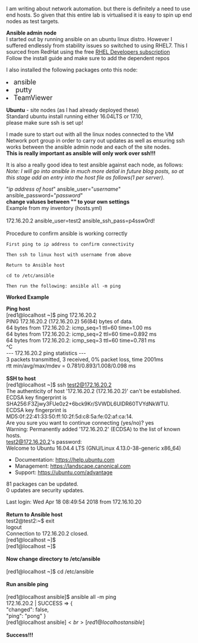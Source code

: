 I am writing about network automation. but there is definitely a need
to use end hosts. So given that this entire lab is virtualised it is
easy to spin up end nodes as test targets. 

<b>Ansible admin node</b><br>
I started out by running ansible on an ubuntu linux distro. However I
suffered endlessly from stability issues so switched to using RHEL7.
This I sourced from RedHat using the free 
<a href="https://developers.redhat.com/blog/2016/03/31/no-cost-rhel-developer-subscription-now-available/">RHEL Developers 
subscription</a>
<br>
Follow the install guide and make sure to add the dependent repos
   
I also installed the following packages onto this node:
<li><font size="4">ansible</li>
<li>putty</li>
<li>TeamViewer</font></li>
    
<b>Ubuntu</b> - site nodes (as I had already deployed these)<br>
Standard ubuntu install running either 16.04LTS or 17.10, <br> please make sure ssh is set up!

I made sure to start out with all the linux nodes connected to the
VM Network port group in order to carry out updates as well as ensuring
ssh works between the ansible admin node and each of the site nodes. <br>
<b>This is really important as ansible will only work over ssh!!!</b>
 
 It is also a really good idea to test ansible against each node, as
 follows: 
 <i> Note: I will go into ansible in much more detial in future blog posts, so at this stage 
 add an entry into the host file as follows(1 per server).</i>
 
 "<i>ip address of host</i>" ansible_user="<i>username</i>" ansible_password="<i>password</i>"<br>
  <b>change valuses between "" to your own settings</b><br>
 Example from my inventory (hosts.yml)<br>   
 172.16.20.2 ansible_user=test2 ansible_ssh_pass=p4ssw0rd!<br>
 <br>
 Procedure to confirm ansible is working correctly
   
    First ping to ip address to confirm connectivity
    
    Then ssh to linux host with username from above
    
    Return to Ansible host
    
    cd to /etc/ansible
    
    Then run the following: ansible all -m ping

<b>Worked Example</b><br>

<b>Ping host</b><br>
[red1@localhost ~]$ ping 172.16.20.2<br>
PING 172.16.20.2 (172.16.20.2) 56(84) bytes of data.<br>
64 bytes from 172.16.20.2: icmp_seq=1 ttl=60 time=1.00 ms<br>
64 bytes from 172.16.20.2: icmp_seq=2 ttl=60 time=0.892 ms<br>
64 bytes from 172.16.20.2: icmp_seq=3 ttl=60 time=0.781 ms<br>
^C<br>
--- 172.16.20.2 ping statistics ---<br>
3 packets transmitted, 3 received, 0% packet loss, time 2001ms<br>
rtt min/avg/max/mdev = 0.781/0.893/1.008/0.098 ms<br>
<br>
<b>SSH to host</b><br>
[red1@localhost ~]$ ssh test2@172.16.20.2<br>
The authenticity of host '172.16.20.2 (172.16.20.2)' can't be established.<br>
ECDSA key fingerprint is SHA256:F3Zjwy3FUe0z2+6bck9Kr/SVWDL6UlDR60TVYdNkWTU.<br>
ECDSA key fingerprint is MD5:0f:22:41:33:50:ff:10:2f:5d:c8:5a:fe:02:af:ca:14.<br>
Are you sure you want to continue connecting (yes/no)? yes<br>
Warning: Permanently added '172.16.20.2' (ECDSA) to the list of known hosts.<br>
test2@172.16.20.2's password: <br>
Welcome to Ubuntu 16.04.4 LTS (GNU/Linux 4.13.0-38-generic x86_64)

 * Documentation:  https://help.ubuntu.com
 * Management:     https://landscape.canonical.com
 * Support:        https://ubuntu.com/advantage

81 packages can be updated.<br>
0 updates are security updates.

Last login: Wed Apr 18 08:49:54 2018 from 172.16.10.20<br>
<br>
<b>Return to Ansible host</b><br>
test2@test2:~$ exit<br>
logout<br>
Connection to 172.16.20.2 closed.<br>
[red1@localhost ~]$ <br>
[red1@localhost ~]$ <br>
<br>
<b> Now change directory to /etc/ansible</b><br>
<br>
[red1@localhost ~]$ cd /etc/ansible<br>
<br>
<b>Run ansible ping</b><br>
<br>
[red1@localhost ansible]$ ansible all -m ping<br>
172.16.20.2 | SUCCESS => {<br>
    "changed": false, <br>
    "ping": "pong"
}<br>
[red1@localhost ansible]$<br> 
[red1@localhost ansible]$ <br>
<br>
<b>Success!!!</b>
<br>
